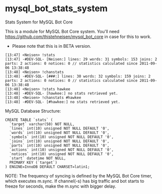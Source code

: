 # mysql_bot_stats_system
Stats System for MySQL Bot Core

This is a module for MySQL Bot Core system.
You'll need https://github.com/thistehneisen/mysql_bot_core in case for this to work.

* Please note that this is in BETA version.

```
[13:47] <Neisen> !stats
[13:47] -#DEV-SQL- [Neisen:] lines: 29 words: 31 symbols: 153 joins: 2 parts: 2 actions: 0 notices: 0 // statistics calculated since 2011-09-06 13:38:48
[13:48] <Neisen> !chanstats
[13:48] -#DEV-SQL- [###:] lines: 30 words: 32 symbols: 159 joins: 2 parts: 2 actions: 0 notices: 0 // statistics calculated since 2011-09-06 13:38:48
[13:48] <Neisen> !stats hawkee
[13:48] -#DEV-SQL- [hawkee:] no stats retrieved yet.
[13:48] <Neisen> !chanstats #hawkee
[13:48] -#DEV-SQL- [#hawkee:] no stats retrieved yet.
```

MySQL Database Structure:
```
CREATE TABLE `stats` (
  `target` varchar(50) NOT NULL,
  `lines` int(10) unsigned NOT NULL DEFAULT '0',
  `words` int(10) unsigned NOT NULL DEFAULT '0',
  `symbols` int(10) unsigned NOT NULL DEFAULT '0',
  `joins` int(10) unsigned NOT NULL DEFAULT '0',
  `parts` int(10) unsigned NOT NULL DEFAULT '0',
  `actions` int(10) unsigned NOT NULL DEFAULT '0',
  `notices` int(10) unsigned NOT NULL DEFAULT '0',
  `start` datetime NOT NULL,
  PRIMARY KEY (`target`)
) ENGINE=InnoDB DEFAULT CHARSET=latin1;
```

NOTE: The frequency of syncing is defined by the MySQL Bot Core timer, which executes m.sync. If channel(-s) has big traffic and bot starts to freeze for seconds, make the m.sync with bigger delay.
